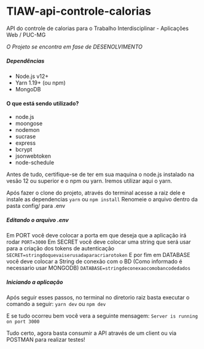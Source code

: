# TIAW-api-controle-calorias
API do controle de calorias para o Trabalho Interdisciplinar - Aplicações Web / PUC-MG

*O Projeto se encontra em fase de DESENOLVIMENTO*

##### Dependências
* Node.js v12+
* Yarn 1.19+ (ou npm)
* MongoDB

#### O que está sendo utilizado?
* node.js
* moongose
* nodemon
* sucrase
* express
* bcrypt
* jsonwebtoken
* node-schedule

Antes de tudo, certifique-se de ter em sua maquina o node.js instalado na vesão 12 ou superior e o npm ou yarn.
Iremos utilizar aqui o yarn.

Após fazer o clone do projeto, através do terminal acesse a raiz dele e instale as dependencias
```yarn``` ou ```npm install```
Renomeie o arquivo dentro da pasta config/ para .env

##### Editando o arquivo .env

Em PORT você deve colocar a porta em que deseja que a aplicação irá rodar
```PORT=3000```
Em SECRET você deve colocar uma string que será usar para a criação dos tokens de autenticação
```SECRET=stringdoquevaiserusadaparacriarotoken```
E por fim em DATABASE você deve colocar a String de conexão com o BD (Como informado é necessario usar MONGODB)
```DATABASE=stringdeconexaocomobancodedados```

##### Iniciando a aplicação
Após seguir esses passos, no terminal no diretorio raiz basta executar o comando a seguir:
```yarn dev``` ou ```npm dev```

E se tudo ocorreu bem você vera a seguinte mensagem:
`Server is running on port 3000`

Tudo certo, agora basta consumir a API através de um client ou via POSTMAN para realizar testes!
